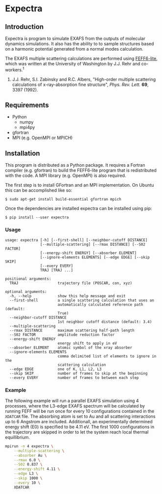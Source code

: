 # Expectra

## Introduction

Expectra is program to simulate EXAFS from the outputs of molecular
dynamics simulations. It also has the ability to to sample structures
based on a harmonic potential generated from a normal modes calculation.

The EXAFS multiple scattering calculations are performed using
[FEFF6-lite][feff], which was written at the University of Washington by J.J.
Rehr and co-workers.<sup>1</sup>

1. J.J. Rehr, S.I. Zabinsky and R.C. Albers,
"High-order multiple scattering calculations of x-ray-absorption
fine structure", *Phys. Rev. Lett.* **69**, 3397 (1992).

[feff]: http://www.feffproject.org/

## Requirements

* Python
  * numpy
  * mpi4py
* gfortran
* MPI (e.g. OpenMPI or MPICH)

## Installation

This program is distributed as a Python package. It requires a Fortran
compiler (e.g. gfortran) to build the FEFF6-lite program that is redistributed with the code. A MPI library (e.g. OpenMPI) is also required.

The first step is to install GFortran and an MPI implementation. On Ubuntu this can be accomplished like so:

```
$ sudo apt-get install build-essential gfortran mpich
```

Once the dependencies are installed expectra can be installed using pip:

```
$ pip install --user expectra
```

### Usage

```
usage: expectra [-h] [--first-shell] [--neighbor-cutoff DISTANCE]
                [--multiple-scattering] [--rmax DISTANCE] [--S02 FACTOR]
                [--energy-shift ENERGY] [--absorber ELEMENT]
                [--ignore-elements ELEMENTS] [--edge EDGE] [--skip SKIP]
                [--every EVERY]
                TRAJ [TRAJ ...]

positional arguments:
  TRAJ                  trajectory file (POSCAR, con, xyz)

optional arguments:
  -h, --help            show this help message and exit
  --first-shell         a single scattering calculation that uses an
                        automatically calculated reference path (default:
                        True)
  --neighbor-cutoff DISTANCE
                        1st neighbor cutoff distance (default: 3.4)
  --multiple-scattering
  --rmax DISTANCE       maximum scattering half-path length
  --S02 FACTOR          amplitude reduction factor
  --energy-shift ENERGY
                        energy shift to apply in eV
  --absorber ELEMENT    atomic symbol of the xray absorber
  --ignore-elements ELEMENTS
                        comma delimited list of elements to ignore in the
                        scattering calculation
  --edge EDGE           one of K, L1, L2, L3
  --skip SKIP           number of frames to skip at the beginning
  --every EVERY         number of frames to between each step
```

### Example

The following example will run a parallel EXAFS simulation using 4 processes,
where the L3-edge EXAFS spectrum will be calculated by running FEFF will be run
once for every 10 configurations contained in the `XDATCAR` file. The absorbing
atom is set to Au and all scattering interactions up to 6 Angstrom are
included. Additionall, an experimentally determined energy shift (E0) is
specified to be 4.11 eV. The first 1000 configurations in the trajectory are
skipped in order to let the system reach local thermal equillibrium.

```bash
mpirun -n 4 expectra \
    --multiple-scattering \
    --absorber Au \
    --rmax 6.0 \
    --S02 0.837 \
    --energy-shift 4.11 \
    --edge L3 \
    --skip 1000 \
    --every 10 \
    XDATCAR
```
